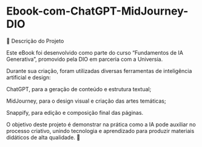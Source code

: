 # Ebook-com-ChatGPT-MidJourney-DIO

📘 Descrição do Projeto

Este eBook foi desenvolvido como parte do curso “Fundamentos de IA Generativa”, promovido pela DIO em parceria com a Universia.

Durante sua criação, foram utilizadas diversas ferramentas de inteligência artificial e design:

ChatGPT, para a geração de conteúdo e estrutura textual;

MidJourney, para o design visual e criação das artes temáticas;

Snappify, para edição e composição final das páginas.

O objetivo deste projeto é demonstrar na prática como a IA pode auxiliar no processo criativo, unindo tecnologia e aprendizado para produzir materiais didáticos de alta qualidade. 🚀
